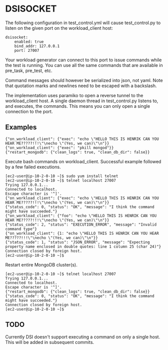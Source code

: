 DSISOCKET
=========

The following configuration in test_control.yml will cause test_control.py to listen on the given
port on the workload_client host:

    dsisocket:
        enabled: true
        bind_addr: 127.0.0.1
        port: 27007

Your workload generator can connect to this port to issue commands while the test is running.
You can use all the same commands that are available in pre_task, pre_test, etc.

Command messages should however be serialized into json, not yaml. Note that quotation marks and
newlines need to be escaped with a backslash.

The implementation uses paramiko to open a reverse tunnel to the workload_client host. A single
daemon thread in test_control.py listens to, and executes, the commands. This means you can
only open a single connection to the port.

Examples
--------

    {"on_workload_client": {"exec": "echo \"HELLO THIS IS HENRIK CAN YOU HEAR ME?????!!!\"\necho \"(Yes, we can)\"\n"}}
    {"on_workload_client": {"exec": "pkill mongod"}}
    {"restart_mongodb": {"clean_logs": true, "clean_db_dir": false}}

Execute bash commands on workload_client. Successful example followed by a few failed executions.

    [ec2-user@ip-10-2-0-10 ~]$ sudo yum install telnet
    [ec2-user@ip-10-2-0-10 ~]$ telnet localhost 27007
    Trying 127.0.0.1...
    Connected to localhost.
    Escape character is '^]'.
    {"on_workload_client": {"exec": "echo \"HELLO THIS IS HENRIK CAN YOU HEAR ME?????!!!\"\necho \"(Yes, we can)\"\n"}}
    {"status_code": 0, "status": "OK", "message": "I think the command might have succeeded."}
    {"on_workload_client": {"foo": "echo \"HELLO THIS IS HENRIK CAN YOU HEAR ME?????!!!\"\necho \"(Yes, we can)\"\n"}}
    {"status_code": 2, "status": "EXECUTION_ERROR", "message": "Invalid command type"}
    {"on_workload_client": {1: "echo \"HELLO THIS IS HENRIK CAN YOU HEAR ME?????!!!\"\necho \"(Yes, we can)\"\n"}}
    {"status_code": 1, "status": "JSON_ERROR", "message": "Expecting property name enclosed in double quotes: line 1 column 25 (char 24)"}
    Connection closed by foreign host.
    [ec2-user@ip-10-2-0-10 ~]$ 

Restart entire MongoDB cluster(s).

    [ec2-user@ip-10-2-0-10 ~]$ telnet localhost 27007
    Trying 127.0.0.1...
    Connected to localhost.
    Escape character is '^]'.
    {"restart_mongodb": {"clean_logs": true, "clean_db_dir": false}}
    {"status_code": 0, "status": "OK", "message": "I think the command might have succeeded."}
    Connection closed by foreign host.
    [ec2-user@ip-10-2-0-10 ~]$ 

TODO
----

Currently DSI doesn't support executing a command on only a single host. This will be added in subsequent commits.